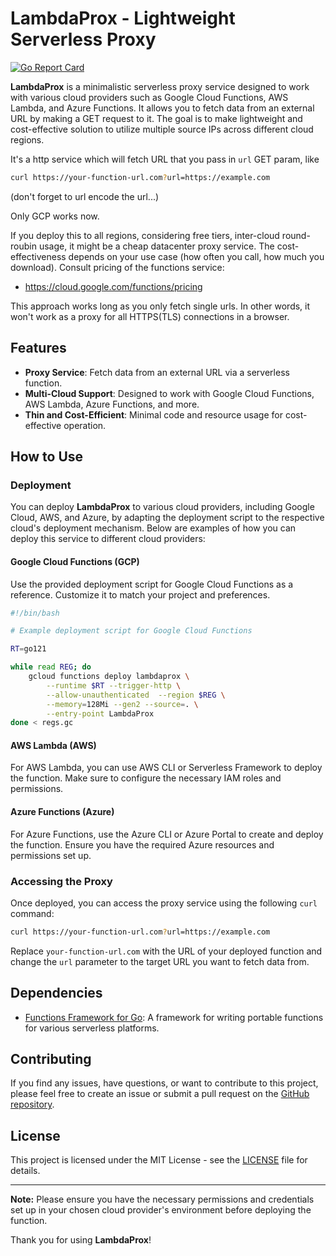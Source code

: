 # LambdaProx - Lightweight Serverless Proxy

[![Go Report Card](https://goreportcard.com/badge/github.com/t0mk/lambdaprox)](https://goreportcard.com/report/github.com/t0mk/lambdaprox)

**LambdaProx** is a minimalistic serverless proxy service designed to work with various cloud providers such as Google Cloud Functions, AWS Lambda, and Azure Functions. It allows you to fetch data from an external URL by making a GET request to it. The goal is to make lightweight and cost-effective solution to utilize multiple source IPs across different cloud regions.

It's a http service which will fetch URL that you pass in `url` GET param, like 

```bash
curl https://your-function-url.com?url=https://example.com
```

(don't forget to url encode the url...)

Only GCP works now.

If you deploy this to all regions, considering free tiers, inter-cloud round-roubin usage, it might be a cheap datacenter proxy service. The cost-effectiveness depends on your use case (how often you call, how much you download). Consult pricing of the functions service:
- https://cloud.google.com/functions/pricing

This approach works long as you only fetch single urls. In other words, it won't work as a proxy for all HTTPS(TLS) connections in a browser.

## Features

- **Proxy Service**: Fetch data from an external URL via a serverless function.
- **Multi-Cloud Support**: Designed to work with Google Cloud Functions, AWS Lambda, Azure Functions, and more.
- **Thin and Cost-Efficient**: Minimal code and resource usage for cost-effective operation.

## How to Use

### Deployment

You can deploy **LambdaProx** to various cloud providers, including Google Cloud, AWS, and Azure, by adapting the deployment script to the respective cloud's deployment mechanism. Below are examples of how you can deploy this service to different cloud providers:

#### Google Cloud Functions (GCP)

Use the provided deployment script for Google Cloud Functions as a reference. Customize it to match your project and preferences.

```bash
#!/bin/bash

# Example deployment script for Google Cloud Functions

RT=go121

while read REG; do
    gcloud functions deploy lambdaprox \
        --runtime $RT --trigger-http \
        --allow-unauthenticated  --region $REG \
        --memory=128Mi --gen2 --source=. \
        --entry-point LambdaProx
done < regs.gc
```

#### AWS Lambda (AWS)

For AWS Lambda, you can use AWS CLI or Serverless Framework to deploy the function. Make sure to configure the necessary IAM roles and permissions.

#### Azure Functions (Azure)

For Azure Functions, use the Azure CLI or Azure Portal to create and deploy the function. Ensure you have the required Azure resources and permissions set up.

### Accessing the Proxy

Once deployed, you can access the proxy service using the following `curl` command:

```bash
curl https://your-function-url.com?url=https://example.com
```

Replace `your-function-url.com` with the URL of your deployed function and change the `url` parameter to the target URL you want to fetch data from.

## Dependencies

- [Functions Framework for Go](https://pkg.go.dev/github.com/GoogleCloudPlatform/functions-framework-go/functions): A framework for writing portable functions for various serverless platforms.

## Contributing

If you find any issues, have questions, or want to contribute to this project, please feel free to create an issue or submit a pull request on the [GitHub repository](https://github.com/t0mk/lambdaprox).

## License

This project is licensed under the MIT License - see the [LICENSE](LICENSE) file for details.

---

**Note:** Please ensure you have the necessary permissions and credentials set up in your chosen cloud provider's environment before deploying the function.

Thank you for using **LambdaProx**!
